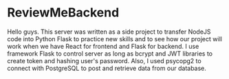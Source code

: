 # ReviewMeBackend
Hello guys. This server was written as a side project to transfer NodeJS code into Python Flask to practice new skills and to see how our project will work when
we have React for frontend and Flask for backend.
I use framework Flask to control server as long as bcrypt and JWT libraries to create token and hashing user's password.
Also, I used psycopg2 to connect with PostgreSQL to post and retrieve data from our database.
